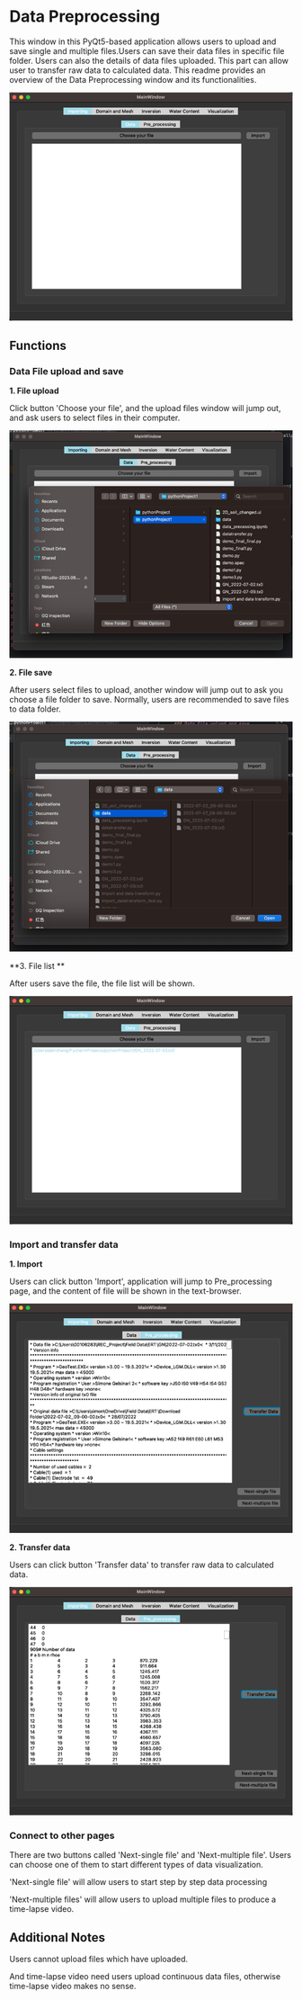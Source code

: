 ﻿# Data Preprocessing

This window in this PyQt5-based application allows users to upload and save single and multiple files.Users can save their data files in specific file folder. Users can also the details of data files uploaded. This part can allow user to transfer raw data to calculated data. This readme provides an overview of the Data Preprocessing window and its functionalities.

![main window.png](mainwindow.png)

## Functions

### Data File upload and save

**1. File upload**

Click button 'Choose your file', and the upload files window will jump out, and ask users to select files in their computer.

![file upload.png](fileupload.png)

**2. File save** 

After users select files to upload, another window will jump out to ask you choose a file folder to save. Normally, users are recommended to save files to data folder.

![file save.png](filesave.png)

**3. File list ** 

After users save the file, the file list will be shown.

![file list.png](filelist.png)

### Import and transfer data

**1. Import**

Users can click button 'Import', application will jump to Pre_processing page, and the content of file will be shown in the text-browser.

![import.png](import.png)

**2. Transfer data**

Users can click button 'Transfer data' to transfer raw data to calculated data.

![datatransfer.png](datatransfer.png)

### Connect to other pages

There are two buttons called 'Next-single file' and 'Next-multiple file'. Users can choose one of them to start different types of data visualization. 

'Next-single file' will allow users to start step by step data processing

'Next-multiple files' will allow users to upload multiple files to produce a time-lapse video.


## Additional Notes

Users cannot upload files which have uploaded. 

And time-lapse video need users upload continuous data files, otherwise time-lapse video makes no sense.


